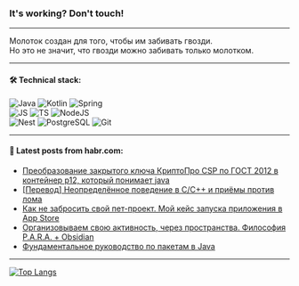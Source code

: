 ### It's working? Don't touch!

---
Молоток создан для того, чтобы им забивать гвозди. <br>
Но это не значит, что гвозди можно забивать только молотком.

---

#### 🛠️ Technical stack:

![Java](https://img.shields.io/badge/Java-informational?logo=Oracle&style=flat&logoColor=white&color=FF4500)
![Kotlin](https://img.shields.io/badge/Kotlin-informational?logo=Kotlin&style=flat&logoColor=white&color=774D97)
![Spring](https://img.shields.io/badge/SpringBoot-informational?logo=SpringBoot&style=flat&logoColor=white&color=6DB33F) <br>
![JS](https://img.shields.io/badge/JS-informational?logo=javaScript&style=flat&logoColor=black&color=F7Df1E)
![TS](https://img.shields.io/badge/TypeScript-informational?logo=typeScript&style=flat&logoColor=black&color=0667A8)
![NodeJS](https://img.shields.io/badge/NodeJS-informational?logo=node.js&style=flat&logoColor=white&color=70A760) <br>
![Nest](https://img.shields.io/badge/NestJS-informational?logo=NestJS&style=flat&logoColor=white&color=E0234E)
![PostgreSQL](https://img.shields.io/badge/PostgreSQL-informational?logo=PostgreSQL&style=flat&logoColor=white&color=DAA520)
![Git](https://img.shields.io/badge/Git-informational?logo=git&style=flat&logoColor=white&color=778899)

___

#### 💬 Latest posts from habr.com:

<!-- BLOG-POST-LIST:START -->
- [Преобразование закрытого ключа КриптоПро CSP по ГОСТ 2012 в контейнер p12, который понимает java](https://habr.com/ru/articles/756020/?utm_source=habrahabr&utm_medium=rss&utm_campaign=756020)
- [[Перевод] Неопределённое поведение в C/C++ и приёмы против лома](https://habr.com/ru/articles/756000/?utm_source=habrahabr&utm_medium=rss&utm_campaign=756000)
- [Как не забросить свой пет-проект. Мой кейс запуска приложения в App Store](https://habr.com/ru/articles/755992/?utm_source=habrahabr&utm_medium=rss&utm_campaign=755992)
- [Организовываем свою активность, через пространства. Философия P.A.R.A. + Obsidian](https://habr.com/ru/articles/755982/?utm_source=habrahabr&utm_medium=rss&utm_campaign=755982)
- [Фундаментальное руководство по пакетам в Java](https://habr.com/ru/articles/755654/?utm_source=habrahabr&utm_medium=rss&utm_campaign=755654)
<!-- BLOG-POST-LIST:END -->

---
[![Top Langs](https://github-readme-stats-git-master-advtsetting-gmailcom.vercel.app/api/top-langs/?username=zloylis&langs_count=10&hide_title=false&title_color=e6edf3&size_weight=0.5&count_weight=0.5&layout=compact&hide_border=true&theme=dracula)](https://github.com/zloylis)

<!-- ![GitHub stats](https://github-readme-stats-git-master-advtsetting-gmailcom.vercel.app/api?username=zloylis&show_icons=true&hide_border=true&theme=dracula&hide_title=true&include_all_commits=true&count_private=true&hide=contribs&hide_rank=true) -->
